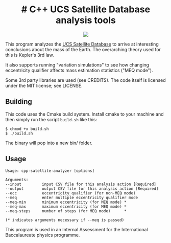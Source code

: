 <h1 align="center"># C++ UCS Satellite Database analysis tools</h1>

<p align="center"><img src="https://github.com/jazrak/cpp_satellite_analyzer/workflows/C/C++%20CI/badge.svg"></img></p>

This program analyzes the [UCS Satellite Database](https://www.ucsusa.org/resources/satellite-database) to arrive at interesting conclusions about the mass of the Earth. The overarching theory used for this is Kepler's 3rd law.

It also supports running "variation simulations" to see how changing eccentricity qualifier affects mass estimation statistics ("MEQ mode").

Some 3rd party libraries are used (see CREDITS). The code itself is licensed under the MIT license; see LICENSE.

## Building
This code uses the Cmake build system. Install cmake to your machine and then simply run the script `build.sh` like this: 
```
$ chmod +x build.sh
$ ./build.sh
```
The binary will pop into a new bin/ folder.

## Usage
```
Usage: cpp-satellite-analyzer [options] 

Arguments:
--input     	input CSV file for this analysis action [Required]
--output    	output CSV file for this analysis action [Required]
--ecc       	eccentricity qualifier (for non-MEQ mode)
--meq       	enter multiple eccentricity qualifier mode
--meq-min   	minimum eccentricity (for MEQ mode) * 
--meq-max   	maximum eccentricity (for MEQ mode) * 
--meq-steps 	number of steps (for MEQ mode)      *

(* indicates arguments necessary if --meq is passed)
```

This program is used in an Internal Assessment for the International Baccalaureate physics programme.
